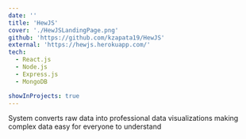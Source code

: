 ```yaml
---
date: ''
title: 'HewJS'
cover: './HewJSLandingPage.png'
github: 'https://github.com/kzapata19/HewJS'
external: 'https://hewjs.herokuapp.com/'
tech:
  - React.js
  - Node.js
  - Express.js
  - MongoDB

showInProjects: true
---
```


System converts raw data into professional data visualizations making complex data easy for everyone to understand
